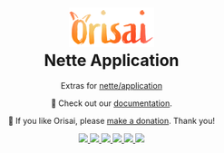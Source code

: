 <h1 align="center">
	<img src="https://github.com/orisai/.github/blob/main/images/repo_title.png?raw=true" alt="Orisai"/>
	<br/>
	Nette Application
</h1>

<p align="center">
	Extras for <a href="https://github.com/nette/application/">nette/application</a>
</p>

<p align="center">
	📄 Check out our <a href="docs/README.md">documentation</a>.
</p>

<p align="center">
	💸 If you like Orisai, please <a href="https://orisai.dev/sponsor">make a donation</a>. Thank you!
</p>

<p align="center">
	<a href="https://github.com/orisai/nette-application/actions?query=workflow%3Aci">
		<img src="https://github.com/orisai/nette-application/workflows/ci/badge.svg">
	</a>
	<a href="https://coveralls.io/r/orisai/nette-application">
		<img src="https://badgen.net/coveralls/c/github/orisai/nette-application/v1.x?cache=300">
	</a>
	<a href="https://dashboard.stryker-mutator.io/reports/github.com/orisai/nette-application/v1.x">
		<img src="https://badge.stryker-mutator.io/github.com/orisai/nette-application/v1.x">
	</a>
	<a href="https://packagist.org/packages/orisai/nette-application">
		<img src="https://badgen.net/packagist/dt/orisai/nette-application?cache=3600">
	</a>
	<a href="https://packagist.org/packages/orisai/nette-application">
		<img src="https://badgen.net/packagist/v/orisai/nette-application?cache=3600">
	</a>
	<a href="https://choosealicense.com/licenses/mpl-2.0/">
		<img src="https://badgen.net/badge/license/MPL-2.0/blue?cache=3600">
	</a>
<p>

##
